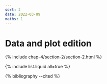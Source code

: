 ```yaml
---
sort: 2
date: 2022-03-09
maths: 1
---
```


# Data and plot edition


{% include chap-4/section-2/section-2.html %}

{% include list.liquid all=true %}

{% bibliography --cited %}

